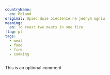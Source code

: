 ```yaml
---
countryName:
  en: Poland
original: Upiec dwie pieczenie na jednym ogniu
meaning:
  en: To roast two meats in one fire
flag: pl
tags:
  - meat
  - food
  - fire
  - cooking
---
```


This is an optional comment
